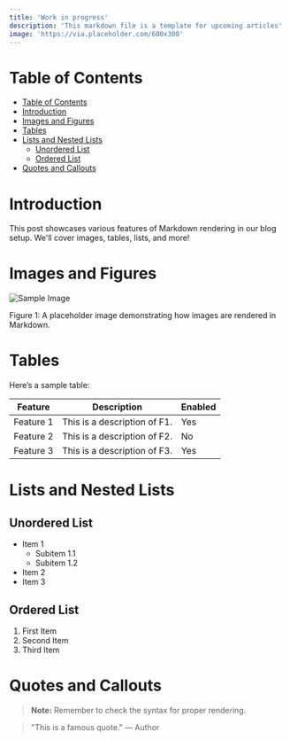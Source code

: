 ```yaml
---
title: 'Work in progress'
description: 'This markdown file is a template for upcoming articles'
image: 'https://via.placeholder.com/600x300'
---
```


# Table of Contents

- [Table of Contents](#table-of-contents)
- [Introduction](#introduction)
- [Images and Figures](#images-and-figures)
- [Tables](#tables)
- [Lists and Nested Lists](#lists-and-nested-lists)
  - [Unordered List](#unordered-list)
  - [Ordered List](#ordered-list)
- [Quotes and Callouts](#quotes-and-callouts)

# Introduction

This post showcases various features of Markdown rendering in our blog setup. We'll cover images, tables, lists, and more!

# Images and Figures

![Sample Image](https://via.placeholder.com/600x300 'Sample Image')

Figure 1: A placeholder image demonstrating how images are rendered in Markdown.

# Tables

Here’s a sample table:

| Feature   | Description                  | Enabled |
| --------- | ---------------------------- | ------- |
| Feature 1 | This is a description of F1. | Yes     |
| Feature 2 | This is a description of F2. | No      |
| Feature 3 | This is a description of F3. | Yes     |

# Lists and Nested Lists

## Unordered List

- Item 1
  - Subitem 1.1
  - Subitem 1.2
- Item 2
- Item 3

## Ordered List

1. First Item
2. Second Item
3. Third Item

# Quotes and Callouts

> **Note:** Remember to check the syntax for proper rendering.

> "This is a famous quote." — Author
